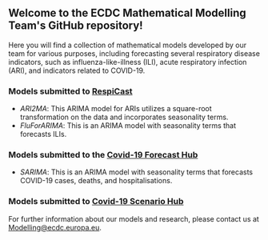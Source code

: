 ## Welcome to the ECDC Mathematical Modelling Team's GitHub repository! 
Here you will find a collection of mathematical models developed by our team for various purposes, 
including forecasting several respiratory disease indicators, such as influenza-like-illness (ILI), 
acute respiratory infection (ARI), and indicators related to COVID-19.

### Models submitted to [RespiCast](https://respicast.ecdc.europa.eu/)

- _ARI2MA_: This ARIMA model for ARIs utilizes a square-root transformation on the data and incorporates seasonality terms.
- _FluForARIMA_: This is an ARIMA model with seasonality terms that forecasts ILIs.

### Models submitted to the [Covid-19 Forecast Hub](https://covid19forecasthub.eu/)

- _SARIMA_: This is an ARIMA model with seasonality terms that forecasts COVID-19 cases, deaths, and hospitalisations. 

### Models submitted to [Covid-19 Scenario Hub](https://covid19scenariohub.eu/)


For further information about our models and research, please contact us at [Modelling@ecdc.europa.eu](mailto:Modelling@ecdc.europa.eu).


  
